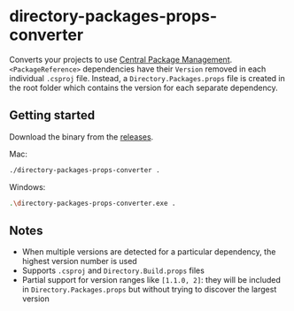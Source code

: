 # directory-packages-props-converter

Converts your projects to use [Central Package Management](https://devblogs.microsoft.com/nuget/introducing-central-package-management/). `<PackageReference>` dependencies have their `Version` removed in each individual `.csproj` file. Instead, a `Directory.Packages.props` file is created in the root folder which contains the version for each separate dependency.

## Getting started

Download the binary from the [releases](https://github.com/Vannevelj/directory-packages-props-converter/releases). 

Mac:

```sh
./directory-packages-props-converter .
```

Windows:

```sh
.\directory-packages-props-converter.exe .
```

## Notes

* When multiple versions are detected for a particular dependency, the highest version number is used
* Supports `.csproj` and `Directory.Build.props` files
* Partial support for version ranges like `[1.1.0, 2]`: they will be included in `Directory.Packages.props` but without trying to discover the largest version